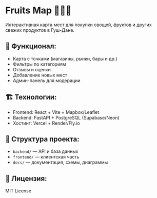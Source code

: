 # Fruits Map 🍉🍊🥑

Интерактивная карта мест для покупки овощей, фруктов и других свежих продуктов в Гуш-Дане.

## 🚀 Функционал:
- Карта с точками (магазины, рынки, бары и др.)
- Фильтры по категориям
- Отзывы и оценки
- Добавление новых мест
- Админ-панель для модерации

## 🏗️ Технологии:
- Frontend: React + Vite + Mapbox/Leaflet
- Backend: FastAPI + PostgreSQL (Supabase/Neon)
- Хостинг: Vercel + Render/Fly.io

## 📂 Структура проекта:
- `backend/` — API и база данных
- `frontend/` — клиентская часть
- `docs/` — документация, схемы, диаграммы

## 🤝 Лицензия:
MIT License
